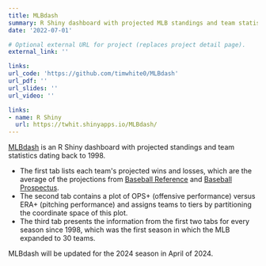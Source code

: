 ```yaml
---
title: MLBdash
summary: R Shiny dashboard with projected MLB standings and team statistics dating back to 1998.
date: '2022-07-01'

# Optional external URL for project (replaces project detail page).
external_link: ''

links:
url_code: 'https://github.com/timwhite0/MLBdash'
url_pdf: ''
url_slides: ''
url_video: ''

links:
- name: R Shiny
  url: https://twhit.shinyapps.io/MLBdash/
---
```


[MLBdash](https://twhit.shinyapps.io/MLBdash/) is an R Shiny dashboard with projected standings and team statistics dating back to 1998.

- The first tab lists each team's projected wins and losses, which are the average of the projections from [Baseball Reference](https://www.baseball-reference.com/leagues/majors/2022-playoff-odds.shtml) and [Baseball Prospectus](https://www.baseballprospectus.com/standings/).
- The second tab contains a plot of OPS+ (offensive performance) versus ERA+ (pitching performance) and assigns teams to tiers by partitioning the coordinate space of this plot.
- The third tab presents the information from the first two tabs for every season since 1998, which was the first season in which the MLB expanded to 30 teams.

MLBdash will be updated for the 2024 season in April of 2024.